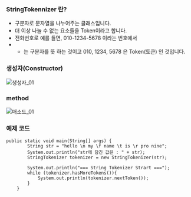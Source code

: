 ### StringTokennizer 란?

- 구분자로 문자열을 나누어주는 클래스입니다.
- 더 이상 나눌 수 없는 요소들을 Token이라고 합니다.
- 전화번호로 예를 들면, 010-1234-5678 이라는 번호에서
- - 는 구분자를 뜻 하는 것이고 010, 1234, 5678 은 Token(토큰) 인 것입니다.

### 생성자(Constructor)
![생성자_01](https://github.com/user-attachments/assets/589bf3b2-f38d-4b94-a589-eee5d339b42c)




### method
![매소드_01](https://github.com/user-attachments/assets/1ee7752f-b1d0-4d37-997e-885bfc4d59dd)


### 예제 코드
```
public static void main(String[] args) {
        String str = "hello \n my \f name \t is \r pro nine";
        System.out.println("str에 담긴 값은 : " + str);
        StringTokenizer tokenizer = new StringTokenizer(str);

        System.out.println("=== String Tokenizer Strart ===");
        while (tokenizer.hasMoreTokens()){
            System.out.println(tokenizer.nextToken());
        }
    }
```
